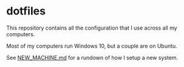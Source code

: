 # dotfiles
This repository contains all the configuration that I use across all my computers.

Most of my computers run Windows 10, but a couple are on Ubuntu.

See [NEW_MACHINE.md](NEW_MACHINE.md) for a rundown of how I setup a new system.